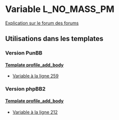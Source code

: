 # Variable L_NO_MASS_PM
[Explication sur le forum des forums](http://forum.forumactif.com/t294113-listing-des-variables#L_NO_MASS_PM)
## Utilisations dans les templates
### Version PunBB
#### [Template profile_add_body](punbb/profile_add_body.md)
* [Variable à la ligne 259](../punbb/profile_add_body.tpl#L259)
### Version phpBB2
#### [Template profile_add_body](subsilver/profile_add_body.md)
* [Variable à la ligne 212](../subsilver/profile_add_body.tpl#L212)